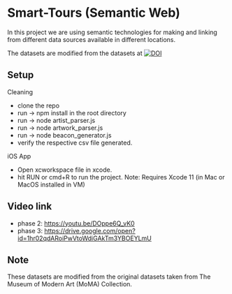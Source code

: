 # Smart-Tours (Semantic Web)

In   this   project   we are using   semantic   technologies   for making and  linking  from  different data  sources  available  in different locations.

The datasets are modified from the datasets at [![DOI](https://zenodo.org/badge/doi/10.5281/zenodo.3466137.svg)](http://dx.doi.org/10.5281/zenodo.3466137)

## Setup
Cleaning
- clone the repo
- run -> npm install in the root directory
- run -> node artist_parser.js
- run -> node artwork_parser.js
- run -> node beacon_generator.js
- verify the respective csv file generated.

iOS App
- Open xcworkspace file in xcode.
- hit RUN or cmd+R to run the project.
Note: Requires Xcode 11 (in Mac or MacOS installed in VM)


## Video link
- phase 2: https://youtu.be/DOppe6Q_vK0
- phase 3: https://drive.google.com/open?id=1hr02qdARoiPwVtoWdiGAkTm3YBOEYLmU

## Note
These datasets are modified from the original datasets taken from The Museum of Modern Art (MoMA) Collection.
